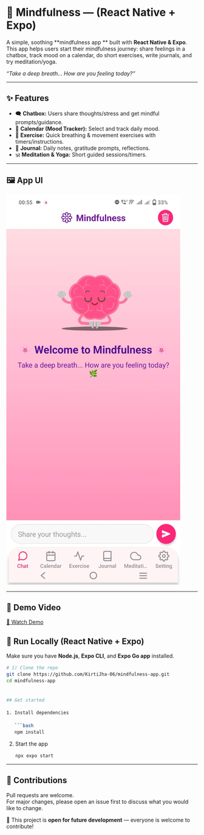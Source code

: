 # 🌸 Mindfulness — (React Native + Expo)

A simple, soothing **mindfulness app ** built with **React Native & Expo**.  
This app helps users start their mindfulness journey: share feelings in a chatbox, track mood on a calendar, do short exercises, write journals, and try meditation/yoga.  

_“Take a deep breath… How are you feeling today?”_

---

## ✨ Features

- 🗨️ **Chatbox:** Users share thoughts/stress and get mindful prompts/guidance.  
- 📅 **Calendar (Mood Tracker):** Select and track daily mood.  
- 💪 **Exercise:** Quick breathing & movement exercises with timers/instructions.  
- 📓 **Journal:** Daily notes, gratitude prompts, reflections.  
- 🕉️ **Meditation & Yoga:** Short guided sessions/timers.  

---
## 🖼️ App UI

![App UI](./chatscreen.jpg)

---
## 🎥 Demo Video

[🎥 Watch Demo](https://drive.google.com/file/d/1GGismC3mj8gFsD2H71YkLp2Z2OwiWlxN/view?usp=drive_link)


## 🚀 Run Locally (React Native + Expo)

Make sure you have **Node.js**, **Expo CLI**, and **Expo Go app** installed.

```bash
# 1) Clone the repo
git clone https://github.com/KirtiJha-06/mindfulness-app.git
cd mindfulness-app


## Get started

1. Install dependencies

   ```bash
   npm install
   ```

2. Start the app

   ```bash
   npx expo start
---
   ## 🤝 Contributions

Pull requests are welcome.  
For major changes, please open an issue first to discuss what you would like to change.  

🚀 This project is **open for future development** — everyone is welcome to contribute!

   ```

